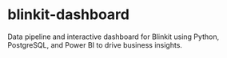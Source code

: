 # blinkit-dashboard
Data pipeline and interactive dashboard for Blinkit using Python, PostgreSQL, and Power BI to drive business insights.
